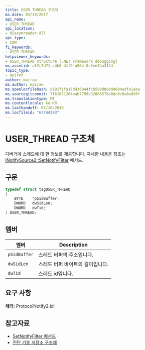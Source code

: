 ```yaml
---
title: USER_THREAD 구조체
ms.date: 03/30/2017
api_name:
- USER_THREAD
api_location:
- diasymreader.dll
api_type:
- COM
f1_keywords:
- USER_THREAD
helpviewer_keywords:
- USER_THREAD structure [.NET Framework debugging]
ms.assetid: a57c7d71-c4b0-41f9-a964-0c5ee84a3124
topic_type:
- apiref
author: mairaw
ms.author: mairaw
ms.openlocfilehash: 0191f1fa17d436944fcb590d88dd4004adfa1aba
ms.sourcegitcommit: 7f616512044ab7795e32806578e8dc0c6a0e038f
ms.translationtype: MT
ms.contentlocale: ko-KR
ms.lasthandoff: 07/10/2019
ms.locfileid: "67744293"
---
```

# <a name="userthread-structure"></a>USER_THREAD 구조체
디버거에 스레드에 대 한 정보를 제공합니다. 자세한 내용은 참조는 [INotifySource2::SetNotifyFilter](../../../../docs/framework/unmanaged-api/diagnostics/inotifysource2-setnotifyfilter-method.md) 메서드.  
  
## <a name="syntax"></a>구문  
  
```cpp  
typedef struct tagUSER_THREAD  
{  
    BYTE    *pSidBuffer;  
    DWORD   dwSidLen;  
    DWORD   dwTid;  
} USER_THREAD;  
```  
  
## <a name="members"></a>멤버  
  
|멤버|Description|  
|------------|-----------------|  
|`pSidBuffer`|스레드 버퍼의 주소입니다.|  
|`dwSidLen`|스레드 버퍼 바이트의 길이입니다.|  
|`dwTid`|스레드 id입니다.|  
  
## <a name="requirements"></a>요구 사항  
 **헤더:** ProtocolNotify2.idl  
  
## <a name="see-also"></a>참고자료

- [SetNotifyFilter 메서드](../../../../docs/framework/unmanaged-api/diagnostics/inotifysource2-setnotifyfilter-method.md)
- [진단 기호 저장소 구조체](../../../../docs/framework/unmanaged-api/diagnostics/diagnostics-symbol-store-structures.md)

